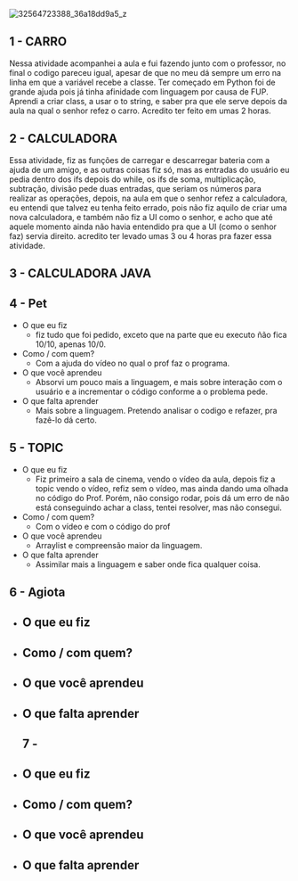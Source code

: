 
![32564723388_36a18dd9a5_z](https://user-images.githubusercontent.com/38083404/56462804-9eff6b80-639f-11e9-9cd9-192210c5dee4.jpg)


## 1 - CARRO

Nessa atividade acompanhei a aula e fui fazendo junto com o professor, no final o codigo pareceu igual, apesar de que no meu dá sempre um erro na linha em que a variável recebe a classe.
Ter começado em Python foi de grande ajuda pois já tinha afinidade com linguagem por causa de FUP.
Aprendi a criar class, a usar o to string, e saber pra que ele serve depois da aula na qual o senhor refez o carro.
Acredito ter feito em umas 2 horas. 

## 2 - CALCULADORA

Essa atividade, fiz as funções de carregar e descarregar bateria com a ajuda de um amigo, e as outras coisas fiz só, mas as entradas do usuário eu pedia dentro dos ifs depois do while, os ifs de soma, multiplicação, subtração, divisão pede duas entradas, que seriam os números para realizar as operações, depois, na aula em que o senhor refez a calculadora, eu entendi que talvez eu tenha feito errado, pois não fiz aquilo de criar uma nova calculadora, e também não fiz a UI como o senhor, e acho que até aquele momento ainda não havia entendido pra que a UI (como o senhor faz) servia direito. acredito ter levado umas 3 ou 4 horas pra fazer essa atividade.

## 3 - CALCULADORA JAVA

## 4 - Pet
- O que eu fiz
    - fiz tudo que foi pedido, exceto que na parte que eu executo ñão fica 10/10, apenas 10/0.
- Como / com quem?
    - Com a ajuda do vídeo no qual o prof faz o programa.
- O que você aprendeu
    - Absorvi um pouco mais a linguagem, e mais sobre interação com o usuário e a incrementar o código conforme a o problema pede.
- O que falta aprender
    - Mais sobre a linguagem. Pretendo analisar o codigo e refazer, pra fazê-lo dá certo.

## 5 - TOPIC
- O que eu fiz
    - Fiz primeiro a sala de cinema, vendo o vídeo da aula, depois fiz a topic vendo o vídeo, refiz sem o vídeo, mas ainda dando uma olhada no código do Prof. Porém, não consigo rodar, pois dá um erro de não está conseguindo achar a class, tentei resolver, mas não consegui.
- Como / com quem?
    - Com o vídeo e com o código do prof
- O que você aprendeu
    - Arraylist e compreensão maior da linguagem.
- O que falta aprender
    - Assimilar mais a linguagem e saber onde fica qualquer coisa.

## 6 - Agiota
- O que eu fiz
    - 
- Como / com quem?
    -
- O que você aprendeu
    - 
- O que falta aprender
    -
    
    ## 7 - 
- O que eu fiz
    - 
- Como / com quem?
    -
- O que você aprendeu
    - 
- O que falta aprender
    -
